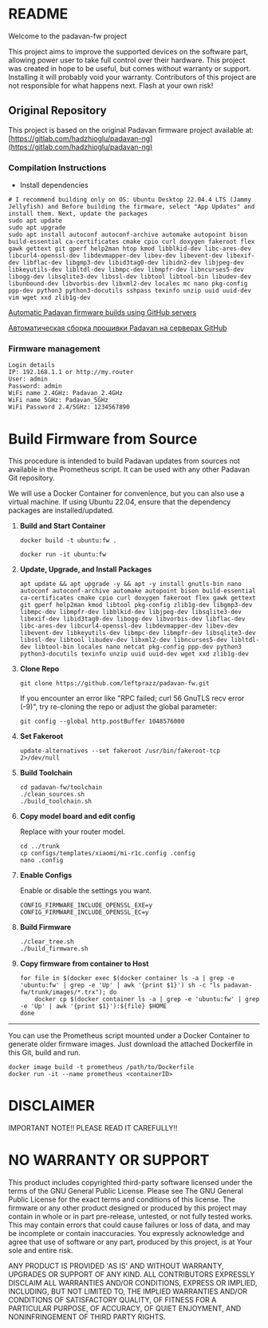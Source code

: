 # README #

Welcome to the padavan-fw project

This project aims to improve the supported devices on the software part, allowing power user to take full control over their hardware.
This project was created in hope to be useful, but comes without warranty or support. Installing it will probably void your warranty.
Contributors of this project are not responsible for what happens next. Flash at your own risk!

Original Repository
-------------------
This project is based on the original Padavan firmware project available at:
[https://gitlab.com/hadzhioglu/padavan-ng](https://gitlab.com/hadzhioglu/padavan-ng)


### Compilation Instructions ###

* Install dependencies

```shell
# I recommend building only on OS: Ubuntu Desktop 22.04.4 LTS (Jammy Jellyfish) and Before building the firmware, select "App Updates" and install them. Next, update the packages
sudo apt update
sudo apt upgrade
sudo apt install autoconf autoconf-archive automake autopoint bison build-essential ca-certificates cmake cpio curl doxygen fakeroot flex gawk gettext git gperf help2man htop kmod libblkid-dev libc-ares-dev libcurl4-openssl-dev libdevmapper-dev libev-dev libevent-dev libexif-dev libflac-dev libgmp3-dev libid3tag0-dev libidn2-dev libjpeg-dev libkeyutils-dev libltdl-dev libmpc-dev libmpfr-dev libncurses5-dev libogg-dev libsqlite3-dev libssl-dev libtool libtool-bin libudev-dev libunbound-dev libvorbis-dev libxml2-dev locales mc nano pkg-config ppp-dev python3 python3-docutils sshpass texinfo unzip uuid uuid-dev vim wget xxd zlib1g-dev

```
[Automatic Padavan firmware builds using GitHub servers](https://github.com/leftprazz/padavan-builder-workflow)

[Автоматическая сборка прошивки Padavan на серверах GitHub](https://github.com/shvchk/padavan-builder-workflow/blob/main/README.ru.md)

### Firmware management ###
```shell 
Login details
IP: 192.168.1.1 or http://my.router
User: admin
Password: admin
WiFi name 2.4GHz: Padavan_2.4GHz
WiFi name 5GHz: Padavan_5GHz
WiFi Password 2.4/5GHz: 1234567890
```

# Build Firmware from Source

This procedure is intended to build Padavan updates from sources not available in the Prometheus script. It can be used with any other Padavan Git repository.

We will use a Docker Container for convenience, but you can also use a virtual machine. If using Ubuntu 22.04, ensure that the dependency packages are installed/updated.

1. **Build and Start Container**

   ```shell
   docker build -t ubuntu:fw .
   ```

   ```shell
   docker run -it ubuntu:fw
   ```

2. **Update, Upgrade, and Install Packages**

   ```shell
   apt update && apt upgrade -y && apt -y install gnutls-bin nano autoconf autoconf-archive automake autopoint bison build-essential ca-certificates cmake cpio curl doxygen fakeroot flex gawk gettext git gperf help2man kmod libtool pkg-config zlib1g-dev libgmp3-dev libmpc-dev libmpfr-dev libblkid-dev libjpeg-dev libsqlite3-dev libexif-dev libid3tag0-dev libogg-dev libvorbis-dev libflac-dev libc-ares-dev libcurl4-openssl-dev libdevmapper-dev libev-dev libevent-dev libkeyutils-dev libmpc-dev libmpfr-dev libsqlite3-dev libssl-dev libtool libudev-dev libxml2-dev libncurses5-dev libltdl-dev libtool-bin locales nano netcat pkg-config ppp-dev python3 python3-docutils texinfo unzip uuid uuid-dev wget xxd zlib1g-dev
   ```

3. **Clone Repo**

   ```shell
   git clone https://github.com/leftprazz/padavan-fw.git
   ```

   If you encounter an error like "RPC failed; curl 56 GnuTLS recv error (-9)", try re-cloning the repo or adjust the global parameter:

   ```shell
   git config --global http.postBuffer 1048576000
   ```

4. **Set Fakeroot**

   ```shell
   update-alternatives --set fakeroot /usr/bin/fakeroot-tcp 2>/dev/null
   ```

5. **Build Toolchain**

   ```shell
   cd padavan-fw/toolchain
   ./clean_sources.sh 
   ./build_toolchain.sh
   ```

6. **Copy model board and edit config**

   Replace with your router model.

   ```shell
   cd ../trunk
   cp configs/templates/xiaomi/mi-r1c.config .config
   nano .config
   ```

7. **Enable Configs**

   Enable or disable the settings you want.

   ```shell
   CONFIG_FIRMWARE_INCLUDE_OPENSSL_EXE=y
   CONFIG_FIRMWARE_INCLUDE_OPENSSL_EC=y
   ```

8. **Build Firmware**

   ```shell
   ./clear_tree.sh 
   ./build_firmware.sh
   ```

9. **Copy firmware from container to Host**

   ```shell
   for file in $(docker exec $(docker container ls -a | grep -e 'ubuntu:fw' | grep -e 'Up' | awk '{print $1}') sh -c "ls padavan-fw/trunk/images/*.trx"); do
       docker cp $(docker container ls -a | grep -e 'ubuntu:fw' | grep -e 'Up' | awk '{print $1}'):${file} $HOME
   done
   ```

---

You can use the Prometheus script mounted under a Docker Container to generate older firmware images. Just download the attached Dockerfile in this Git, build and run.

```
docker image build -t prometheus /path/to/Dockerfile
docker run -it --name prometheus <containerID>
```

# DISCLAIMER #
IMPORTANT NOTE!! PLEASE READ IT CAREFULLY!!
# NO WARRANTY OR SUPPORT
This product includes copyrighted third-party software licensed under the terms of the GNU General Public License. Please see The GNU General Public License for the exact terms
and conditions of this license. The firmware or any other product designed or produced by this project may contain in whole or in part pre-release, untested, or not fully tested works.
This may contain errors that could cause failures or loss of data, and may be incomplete or contain inaccuracies. You expressly acknowledge and agree that use of software or any part,
produced by this project, is at Your sole and entire risk.

ANY PRODUCT IS PROVIDED 'AS IS' AND WITHOUT WARRANTY, UPGRADES OR SUPPORT OF ANY KIND. ALL CONTRIBUTORS EXPRESSLY DISCLAIM ALL WARRANTIES AND/OR CONDITIONS, EXPRESS OR IMPLIED,
INCLUDING, BUT NOT LIMITED TO, THE IMPLIED WARRANTIES AND/OR CONDITIONS OF SATISFACTORY QUALITY, OF FITNESS FOR A PARTICULAR PURPOSE, OF ACCURACY, OF QUIET ENJOYMENT, AND NONINFRINGEMENT
OF THIRD PARTY RIGHTS.

